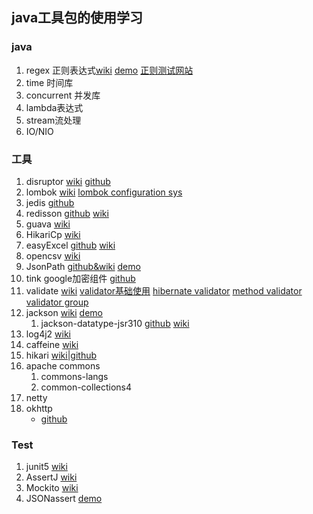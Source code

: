 ## java工具包的使用学习

### java
1. regex 正则表达式[wiki](https://docs.oracle.com/en/java/javase/11/docs/api/java.base/java/util/regex/Pattern.html) [demo](https://www.baeldung.com/regular-expressions-java) 
    [正则测试网站](https://regex101.com/)
2. time 时间库
3. concurrent 并发库
4. lambda表达式
5. stream流处理
6. IO/NIO

### 工具
1.  disruptor 
    [wiki](https://lmax-exchange.github.io/disruptor/) 
    [github](https://github.com/LMAX-Exchange/disruptor)
2.  lombok 
    [wiki](https://projectlombok.org/features/all) 
    [lombok configuration sys](https://projectlombok.org/features/configuration)
3.  jedis 
    [github](https://github.com/redis/jedis)
5.  redisson 
    [github](https://github.com/redisson/redisson/) 
    [wiki](https://github.com/redisson/redisson/wiki/Table-of-Content)
6.  guava 
    [wiki](https://github.com/google/guava/wiki)
7.  HikariCp 
    [wiki](https://github.com/brettwooldridge/HikariCP)
8.  easyExcel 
    [github](https://github.com/alibaba/easyexcel) 
    [wiki](https://www.yuque.com/easyexcel/doc/easyexcel)
9.  opencsv 
    [wiki](http://opencsv.sourceforge.net/)
10. JsonPath 
    [github&wiki](https://github.com/json-path/JsonPath) 
    [demo](https://www.baeldung.com/guide-to-jayway-jsonpath)
11. tink google加密组件 
    [github](https://github.com/google/tink)
12. validate 
    [wiki](http://hibernate.org/validator/) 
    [validator基础使用](https://www.baeldung.com/javax-validation)
    [hibernate validator](https://www.baeldung.com/hibernate-validator-constraints)
    [method validator](https://www.baeldung.com/javax-validation-method-constraints)
    [validator group](https://www.baeldung.com/javax-validation-groups)
13. jackson 
    [wiki](https://github.com/FasterXML/jackson-databind) 
    [demo](https://www.baeldung.com/jackson)
    1. jackson-datatype-jsr310 
        [github](https://github.com/FasterXML/jackson-modules-java8) 
        [wiki](https://github.com/FasterXML/jackson-modules-java8/tree/master/datetime)
14. log4j2 
    [wiki](https://logging.apache.org/log4j/2.x/manual/index.html)
15. caffeine 
    [wiki](https://github.com/ben-manes/caffeine/wiki)
16. hikari
    [wiki|github](https://github.com/brettwooldridge/HikariCP)
17. apache commons
    1. commons-langs
    2. common-collections4
18. netty
19. okhttp
    - [github](https://github.com/square/okhttp/)

### Test
1. junit5 [wiki](https://junit.org/junit5/docs/current/user-guide/)
2. AssertJ [wiki](https://assertj.github.io/doc/)
3. Mockito [wiki](https://site.mockito.org/)
4. JSONassert [demo](https://www.baeldung.com/jsonassert)

